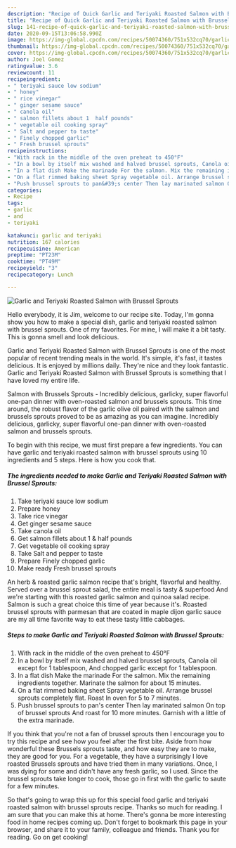 ```yaml
---
description: "Recipe of Quick Garlic and Teriyaki Roasted Salmon with Brussel Sprouts"
title: "Recipe of Quick Garlic and Teriyaki Roasted Salmon with Brussel Sprouts"
slug: 141-recipe-of-quick-garlic-and-teriyaki-roasted-salmon-with-brussel-sprouts
date: 2020-09-15T13:06:58.990Z
image: https://img-global.cpcdn.com/recipes/50074360/751x532cq70/garlic-and-teriyaki-roasted-salmon-with-brussel-sprouts-recipe-main-photo.jpg
thumbnail: https://img-global.cpcdn.com/recipes/50074360/751x532cq70/garlic-and-teriyaki-roasted-salmon-with-brussel-sprouts-recipe-main-photo.jpg
cover: https://img-global.cpcdn.com/recipes/50074360/751x532cq70/garlic-and-teriyaki-roasted-salmon-with-brussel-sprouts-recipe-main-photo.jpg
author: Joel Gomez
ratingvalue: 3.6
reviewcount: 11
recipeingredient:
- " teriyaki sauce low sodium"
- " honey"
- " rice vinegar"
- " ginger sesame sauce"
- " canola oil"
- " salmon fillets about 1  half pounds"
- " vegetable oil cooking spray"
- " Salt and pepper to taste"
- " Finely chopped garlic"
- " Fresh brussel sprouts"
recipeinstructions:
- "With rack in the middle of the oven preheat to 450°F"
- "In a bowl by itself mix washed and halved brussel sprouts, Canola oil except for 1 tablespoon, And chopped garlic except for 1 tablespoon."
- "In a flat dish Make the marinade For the salmon. Mix the remaining ingredients together. Marinate the salmon for about 15 minutes."
- "On a flat rimmed baking sheet Spray vegetable oil. Arrange brussel sprouts completely flat. Roast In oven for 5 to 7 minutes."
- "Push brussel sprouts to pan&#39;s center Then lay marinated salmon On top of brussel sprouts And roast for 10  more minutes. Garnish with a little of the extra marinade."
categories:
- Recipe
tags:
- garlic
- and
- teriyaki

katakunci: garlic and teriyaki 
nutrition: 167 calories
recipecuisine: American
preptime: "PT23M"
cooktime: "PT49M"
recipeyield: "3"
recipecategory: Lunch

---
```



![Garlic and Teriyaki Roasted Salmon with Brussel Sprouts](https://img-global.cpcdn.com/recipes/50074360/751x532cq70/garlic-and-teriyaki-roasted-salmon-with-brussel-sprouts-recipe-main-photo.jpg)

Hello everybody, it is Jim, welcome to our recipe site. Today, I'm gonna show you how to make a special dish, garlic and teriyaki roasted salmon with brussel sprouts. One of my favorites. For mine, I will make it a bit tasty. This is gonna smell and look delicious.

Garlic and Teriyaki Roasted Salmon with Brussel Sprouts is one of the most popular of recent trending meals in the world. It's simple, it's fast, it tastes delicious. It is enjoyed by millions daily. They're nice and they look fantastic. Garlic and Teriyaki Roasted Salmon with Brussel Sprouts is something that I have loved my entire life.

Salmon with Brussels Sprouts - Incredibly delicious, garlicky, super flavorful one-pan dinner with oven-roasted salmon and brussels sprouts. This time around, the robust flavor of the garlic olive oil paired with the salmon and brussels sprouts proved to be as amazing as you can imagine. Incredibly delicious, garlicky, super flavorful one-pan dinner with oven-roasted salmon and brussels sprouts.


To begin with this recipe, we must first prepare a few ingredients. You can have garlic and teriyaki roasted salmon with brussel sprouts using 10 ingredients and 5 steps. Here is how you cook that.

<!--inarticleads1-->

##### The ingredients needed to make Garlic and Teriyaki Roasted Salmon with Brussel Sprouts:

1. Take  teriyaki sauce low sodium
1. Prepare  honey
1. Take  rice vinegar
1. Get  ginger sesame sauce
1. Take  canola oil
1. Get  salmon fillets about 1 &amp; half pounds
1. Get  vegetable oil cooking spray
1. Take  Salt and pepper to taste
1. Prepare  Finely chopped garlic
1. Make ready  Fresh brussel sprouts


An herb &amp; roasted garlic salmon recipe that&#39;s bright, flavorful and healthy. Served over a brussel sprout salad, the entire meal is tasty &amp; superfood And we&#39;re starting with this roasted garlic salmon and quinoa salad recipe. Salmon is such a great choice this time of year because it&#39;s. Roasted brussel sprouts with parmesan that are coated in maple dijon garlic sauce are my all time favorite way to eat these tasty little cabbages. 

<!--inarticleads2-->

##### Steps to make Garlic and Teriyaki Roasted Salmon with Brussel Sprouts:

1. With rack in the middle of the oven preheat to 450°F
1. In a bowl by itself mix washed and halved brussel sprouts, Canola oil except for 1 tablespoon, And chopped garlic except for 1 tablespoon.
1. In a flat dish Make the marinade For the salmon. Mix the remaining ingredients together. Marinate the salmon for about 15 minutes.
1. On a flat rimmed baking sheet Spray vegetable oil. Arrange brussel sprouts completely flat. Roast In oven for 5 to 7 minutes.
1. Push brussel sprouts to pan&#39;s center Then lay marinated salmon On top of brussel sprouts And roast for 10  more minutes. Garnish with a little of the extra marinade.


If you think that you&#39;re not a fan of brussel sprouts then I encourage you to try this recipe and see how you feel after the first bite. Aside from how wonderful these Brussels sprouts taste, and how easy they are to make, they are good for you. For a vegetable, they have a surprisingly I love roasted Brussels sprouts and have tried them in many variations. Once, I was dying for some and didn&#39;t have any fresh garlic, so I used. Since the brussel sprouts take longer to cook, those go in first with the garlic to saute for a few minutes. 

So that's going to wrap this up for this special food garlic and teriyaki roasted salmon with brussel sprouts recipe. Thanks so much for reading. I am sure that you can make this at home. There's gonna be more interesting food in home recipes coming up. Don't forget to bookmark this page in your browser, and share it to your family, colleague and friends. Thank you for reading. Go on get cooking!
